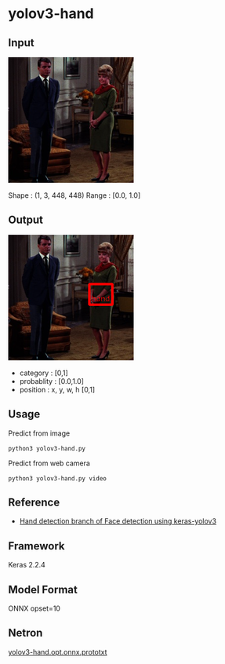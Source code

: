 # yolov3-hand

## Input

![Input](couple.jpg)

Shape : (1, 3, 448, 448)
Range : [0.0, 1.0]

## Output

![Output](output.png)

- category : [0,1]
- probablity : [0.0,1.0]
- position : x, y, w, h [0,1]

## Usage

Predict from image

```
python3 yolov3-hand.py
```

Predict from web camera

```
python3 yolov3-hand.py video
```

## Reference

- [Hand detection branch of Face detection using keras-yolov3](https://github.com/axinc-ai/yolov3-face/tree/hand_detection)

## Framework

Keras 2.2.4

## Model Format

ONNX opset=10

## Netron

[yolov3-hand.opt.onnx.prototxt](https://lutzroeder.github.io/netron/?url=https://storage.googleapis.com/ailia-models/yolov3-hand/yolov3-hand.opt.onnx.prototxt)

